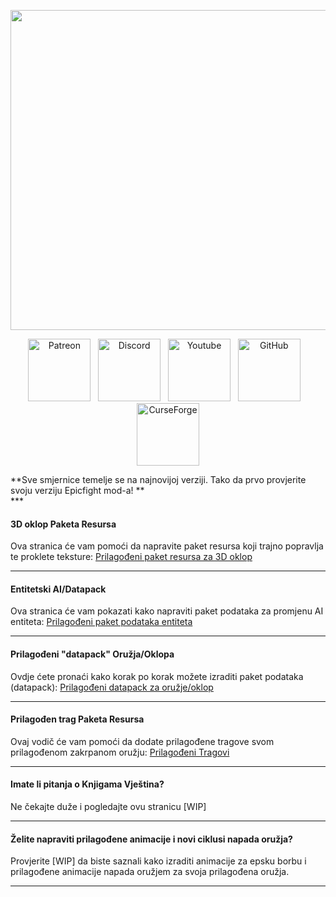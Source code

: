 <!-- Do not edit this! -->
<p align="center">  <img src="https://github.com/Yesssssman/epicfightmod/assets/77132244/bec07057-7c32-464d-a679-688c92e7c794" alt="Image" width="2048" height="512">  </p>
<p style="text-align: center;"><a title="Patreon" href="https://www.patreon.com/bePatron?u=53051224" target="_blank" rel="noopener noreferrer"><img src="https://github.com/Yesssssman/epicfightmod/assets/77132244/7c517b51-581a-48dc-9130-aaad326dbcb4" alt="Patreon" width="100" height="100" /></a>&nbsp; &nbsp;<a title="Discord" href="https://discord.com/invite/NbAJwj8RHg" target="_blank" rel="noopener noreferrer"><img src="https://github.com/Yesssssman/epicfightmod/assets/77132244/f3358cb9-f3cd-46e7-9ed0-a90bc2b1b188" alt="Discord" width="100" height="100" /></a>&nbsp; &nbsp;<a title="YouTube" href="https://www.youtube.com/@yesman4100" target="_blank" rel="noopener noreferrer"><img src="https://github.com/Yesssssman/epicfightmod/assets/77132244/3f2de855-e926-4eb9-a20c-4c6f44828250" alt="Youtube" width="100" height="100" /></a>&nbsp; &nbsp;<a title="GitHub" href="https://github.com/Yesssssman/epicfightmod/" target="_blank" rel="noopener noreferrer"><img src="https://github.com/Yesssssman/epicfightmod/assets/77132244/23220c47-c1e5-4e2b-82aa-876a86d7ed1a" alt="GitHub" width="100" height="100" /></a>&nbsp; &nbsp;<a title="CurseForge" href="https://www.curseforge.com/minecraft/mc-mods/epic-fight-mod" target="_blank" rel="noopener noreferrer"><img src="https://github.com/Yesssssman/epicfightmod/assets/77132244/3fcda922-a1d2-475a-ba30-d8f5cd88ff3e" alt="CurseForge" width="100" height="100" /></a></p>
**Sve smjernice temelje se na najnovijoj verziji. Tako da prvo provjerite svoju verziju Epicfight mod-a! ** <br>
***

#### 3D oklop Paketa Resursa

Ova stranica će vam pomoći da napravite paket resursa koji trajno popravlja te proklete teksture: [Prilagođeni paket resursa za 3D oklop](Armor/3Darmor_page1)

***

#### Entitetski AI/Datapack

Ova stranica će vam pokazati kako napraviti paket podataka za promjenu AI entiteta: [Prilagođeni paket podataka entiteta](Guides/page1)
***

#### Prilagođeni "datapack" Oružja/Oklopa

Ovdje ćete pronaći kako korak po korak možete izraditi paket podataka (datapack): [Prilagođeni datapack za oružje/oklop](Guides/page2)

***
#### Prilagođen trag Paketa Resursa

Ovaj vodič će vam pomoći da dodate prilagođene tragove svom prilagođenom zakrpanom oružju: [Prilagođeni Tragovi](Guides/page4)
***
#### Imate li pitanja o Knjigama Vještina?

Ne čekajte duže i pogledajte ovu stranicu [WIP]

***

#### Želite napraviti prilagođene animacije i novi ciklusi napada oružja?

Provjerite [WIP] da biste saznali kako izraditi animacije za epsku borbu i prilagođene animacije napada oružjem za svoja prilagođena oružja.

***